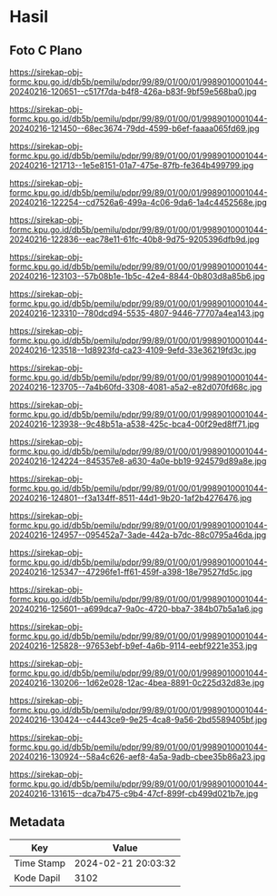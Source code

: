 # Hasil

## Foto C Plano

https://sirekap-obj-formc.kpu.go.id/db5b/pemilu/pdpr/99/89/01/00/01/9989010001044-20240216-120651--c517f7da-b4f8-426a-b83f-9bf59e568ba0.jpg

https://sirekap-obj-formc.kpu.go.id/db5b/pemilu/pdpr/99/89/01/00/01/9989010001044-20240216-121450--68ec3674-79dd-4599-b6ef-faaaa065fd69.jpg

https://sirekap-obj-formc.kpu.go.id/db5b/pemilu/pdpr/99/89/01/00/01/9989010001044-20240216-121713--1e5e8151-01a7-475e-87fb-fe364b499799.jpg

https://sirekap-obj-formc.kpu.go.id/db5b/pemilu/pdpr/99/89/01/00/01/9989010001044-20240216-122254--cd7526a6-499a-4c06-9da6-1a4c4452568e.jpg

https://sirekap-obj-formc.kpu.go.id/db5b/pemilu/pdpr/99/89/01/00/01/9989010001044-20240216-122836--eac78e11-61fc-40b8-9d75-9205396dfb9d.jpg

https://sirekap-obj-formc.kpu.go.id/db5b/pemilu/pdpr/99/89/01/00/01/9989010001044-20240216-123103--57b08b1e-1b5c-42e4-8844-0b803d8a85b6.jpg

https://sirekap-obj-formc.kpu.go.id/db5b/pemilu/pdpr/99/89/01/00/01/9989010001044-20240216-123310--780dcd94-5535-4807-9446-77707a4ea143.jpg

https://sirekap-obj-formc.kpu.go.id/db5b/pemilu/pdpr/99/89/01/00/01/9989010001044-20240216-123518--1d8923fd-ca23-4109-9efd-33e36219fd3c.jpg

https://sirekap-obj-formc.kpu.go.id/db5b/pemilu/pdpr/99/89/01/00/01/9989010001044-20240216-123705--7a4b60fd-3308-4081-a5a2-e82d070fd68c.jpg

https://sirekap-obj-formc.kpu.go.id/db5b/pemilu/pdpr/99/89/01/00/01/9989010001044-20240216-123938--9c48b51a-a538-425c-bca4-00f29ed8ff71.jpg

https://sirekap-obj-formc.kpu.go.id/db5b/pemilu/pdpr/99/89/01/00/01/9989010001044-20240216-124224--845357e8-a630-4a0e-bb19-924579d89a8e.jpg

https://sirekap-obj-formc.kpu.go.id/db5b/pemilu/pdpr/99/89/01/00/01/9989010001044-20240216-124801--f3a134ff-8511-44d1-9b20-1af2b4276476.jpg

https://sirekap-obj-formc.kpu.go.id/db5b/pemilu/pdpr/99/89/01/00/01/9989010001044-20240216-124957--095452a7-3ade-442a-b7dc-88c0795a46da.jpg

https://sirekap-obj-formc.kpu.go.id/db5b/pemilu/pdpr/99/89/01/00/01/9989010001044-20240216-125347--47296fe1-ff61-459f-a398-18e79527fd5c.jpg

https://sirekap-obj-formc.kpu.go.id/db5b/pemilu/pdpr/99/89/01/00/01/9989010001044-20240216-125601--a699dca7-9a0c-4720-bba7-384b07b5a1a6.jpg

https://sirekap-obj-formc.kpu.go.id/db5b/pemilu/pdpr/99/89/01/00/01/9989010001044-20240216-125828--97653ebf-b9ef-4a6b-9114-eebf9221e353.jpg

https://sirekap-obj-formc.kpu.go.id/db5b/pemilu/pdpr/99/89/01/00/01/9989010001044-20240216-130206--1d62e028-12ac-4bea-8891-0c225d32d83e.jpg

https://sirekap-obj-formc.kpu.go.id/db5b/pemilu/pdpr/99/89/01/00/01/9989010001044-20240216-130424--c4443ce9-9e25-4ca8-9a56-2bd5589405bf.jpg

https://sirekap-obj-formc.kpu.go.id/db5b/pemilu/pdpr/99/89/01/00/01/9989010001044-20240216-130924--58a4c626-aef8-4a5a-9adb-cbee35b86a23.jpg

https://sirekap-obj-formc.kpu.go.id/db5b/pemilu/pdpr/99/89/01/00/01/9989010001044-20240216-131615--dca7b475-c9b4-47cf-899f-cb499d021b7e.jpg


## Metadata

| Key        | Value               |
| ---------- | ------------------- |
| Time Stamp | 2024-02-21 20:03:32 |
| Kode Dapil | 3102                |



